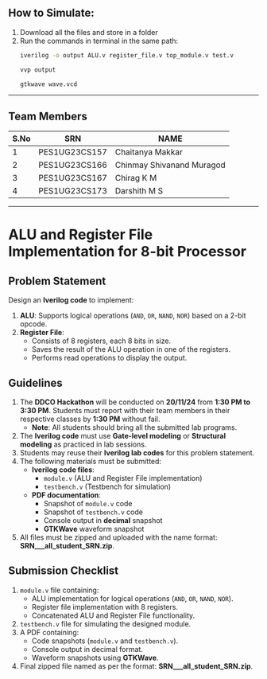 ## How to Simulate:

1. Download all the files and store in a folder
2. Run the commands in terminal in the same path: 
   ```sh
   iverilog -o output ALU.v register_file.v top_module.v test.v
   ```
   ```sh
   vvp output
   ```
   ```sh
   gtkwave wave.vcd
   ```
---
## Team Members

| S.No | SRN            | NAME                       |
|------|-----------------|----------------------------|
| 1    | PES1UG23CS157  | Chaitanya Makkar           |
| 2    | PES1UG23CS166  | Chinmay Shivanand Muragod  |
| 3    | PES1UG23CS167  | Chirag K M                 |
| 4    | PES1UG23CS173  | Darshith M S               |


---
# ALU and Register File Implementation for 8-bit Processor

## Problem Statement
Design an **Iverilog code** to implement:
1. **ALU**: Supports logical operations (`AND`, `OR`, `NAND`, `NOR`) based on a 2-bit opcode.
2. **Register File**:
   - Consists of 8 registers, each 8 bits in size.
   - Saves the result of the ALU operation in one of the registers.
   - Performs read operations to display the output.

## Guidelines
1. The **DDCO Hackathon** will be conducted on **20/11/24** from **1:30 PM to 3:30 PM**. Students must report with their team members in their respective classes by **1:30 PM** without fail.
   - **Note**: All students should bring all the submitted lab programs.
2. The **Iverilog code** must use **Gate-level modeling** or **Structural modeling** as practiced in lab sessions.
3. Students may reuse their **Iverilog lab codes** for this problem statement.
4. The following materials must be submitted:
   - **Iverilog code files**:
     - `module.v` (ALU and Register File implementation)
     - `testbench.v` (Testbench for simulation)
   - **PDF documentation**:
     - Snapshot of `module.v` code
     - Snapshot of `testbench.v` code
     - Console output in **decimal** snapshot
     - **GTKWave** waveform snapshot
5. All files must be zipped and uploaded with the name format: **SRN___all_student_SRN.zip**.

## Submission Checklist
1. `module.v` file containing:
   - ALU implementation for logical operations (`AND`, `OR`, `NAND`, `NOR`).
   - Register file implementation with 8 registers.
   - Concatenated ALU and Register File functionality.
2. `testbench.v` file for simulating the designed module.
3. A PDF containing:
   - Code snapshots (`module.v` and `testbench.v`).
   - Console output in decimal format.
   - Waveform snapshots using **GTKWave**.
4. Final zipped file named as per the format: **SRN___all_student_SRN.zip**.

